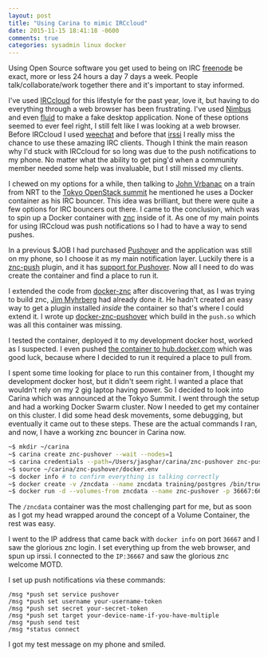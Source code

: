 ```yaml
---
layout: post
title: "Using Carina to mimic IRCcloud"
date: 2015-11-15 18:41:18 -0600
comments: true
categories: sysadmin linux docker
---
```


Using Open Source software you get used to being on IRC [freenode][freenode] be exact,
more or less 24 hours a day 7 days a week. People talk/collaborate/work together
there and it's important to stay informed.

I've used [IRCcloud][irccloud] for this lifestyle for the past year, love it, but having
to do everything through a web browser has been frustrating. I've used [Nimbus][nimbus]
and even [fluid][fluidapp] to make a fake desktop application. None of these options seemed to
ever feel right, I still felt like I was looking at a web browser. Before
IRCcloud I used [weechat][weechat] and before that [irssi][irssi] I really miss the
chance to use these amazing IRC clients. Though I think the main reason why
I'd stuck with IRCcloud for so long was due to the push notifications to my phone.
No matter what the ability to get ping'd when a community member needed some help
was invaluable, but I still missed my clients.

I chewed on my options for a while, then talking to [John Vrbanac][John_Vrbanac]
on a train from NRT to the [Tokyo OpenStack summit][tokyo-2015] he mentioned he uses
a Docker container as his IRC bouncer. This idea was brilliant, but there were
quite a few options for IRC bouncers out there. I came to the conclusion,
which was to spin up a Docker container with [znc][znc] inside of it. As one of my
main points for using  IRCcloud was push notifications so I had to have a way
to send pushes.

In a previous $JOB I had purchased [Pushover][pushover] and the
application was still on my phone, so I choose it as my main notification layer.
Luckily there is a [znc-push][znc-push] plugin, and it has [support for Pushover][pushover-md].
Now all I need to do was create the container and find a place to run it.

I extended the code from [docker-znc][docker-znc] after discovering that, as I
was trying to build znc, [Jim Myhrberg][Jim_Myhrberg] had already done it.
He hadn't created an easy way to get a plugin installed _inside_ the container
so that's where I could extend it. I wrote up [docker-znc-pushover][docker-znc-pushover]
which build in the `push.so` which was all this container was missing.

I tested the container, deployed it to my development docker host, worked as I
suspected. I even pushed [the container to hub.docker.com][hub-container]
which was good luck, because where I decided to run it required a place to pull
from.

I spent some time looking for place to run this container from, I thought my
development docker host, but it didn't seem right. I wanted a place that wouldn't
rely on my 2 gig laptop having power. So I decided to look into Carina
which was announced at the Tokyo Summit. I went through the setup
and had a working Docker Swarm cluster. Now I needed to get my container on this cluster.
I did some head desk movements, some debugging, but eventually it came out to
these steps. These are the actual commands I ran, and now, I have a working znc
bouncer in Carina now.

```bash
~$ mkdir ~/carina
~$ carina create znc-pushover --wait --nodes=1
~$ carina credentials --path=/Users/jasghar/carina/znc-pushover znc-pushover
~$ source ~/carina/znc-pushover/docker.env
~$ docker info # to confirm everything is talking correctly
~$ docker create -v /zncdata --name zncdata training/postgres /bin/true # creating a Volume Container
~$ docker run -d --volumes-from zncdata --name znc-pushover -p 36667:6667 jjasghar/znc-pushover
```

The `/zncdata` container was the most challenging part for me, but as soon
as I got my head wrapped around the concept of a Volume Container, the rest
was easy.

I went to the IP address that came back with `docker info` on port `36667` and
I saw the glorious znc login. I set everything up from the web browser, and spun
up irssi. I connected to the `IP:36667` and saw the glorious znc welcome MOTD.

I set up push notifications via these commands:

```
/msg *push set service pushover
/msg *push set username your-username-token
/msg *push set secret your-secret-token
/msg *push set target your-device-name-if-you-have-multiple
/msg *push send test
/msg *status connect
```

I got my test message on my phone and smiled.

[freenode]: http://freenode.net
[irccloud]: http://irccloud.com
[nimbus]: https://github.com/jnordberg/irccloudapp
[fluidapp]: http://fluidapp.com
[weechat]: http://weechat.org/
[irssi]: http://irssi.org/
[John_Vrbanac]: https://github.com/jmvrbanac
[tokyo-2015]: https://www.openstack.org/summit/tokyo-2015/
[znc]: http://wiki.znc.in/ZNC
[pushover]: http://pushover.net/
[znc-push]: https://github.com/jreese/znc-push
[pushover-md]: https://github.com/jreese/znc-push/blob/master/doc/pushover.md
[docker-znc]: https://github.com/jimeh/docker-znc
[Jim_Myhrberg]: https://github.com/jimeh
[docker-znc-pushover]: https://github.com/jjasghar/docker-znc-pushover
[hub-container]: https://hub.docker.com/r/jjasghar/znc-pushover/
